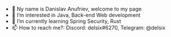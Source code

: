 - 👋 Ny name is Danislav Anufriev, welcome to my page
- 👀 I’m interested in Java, Back-end Web development
- 🌱 I’m currently learning Spring Security, Rust
- 📫 How to reach me?: Discord: delsix#6270, Telegram: @delsix

<!---
Dels1x/Dels1x is a ✨ special ✨ repository because its `README.md` (this file) appears on your GitHub profile.
You can click the Preview link to take a look at your changes.
--->

